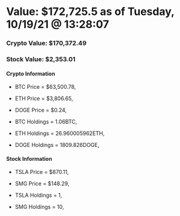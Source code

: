 # Value: $172,725.5 as of Tuesday, 10/19/21 @ 13:28:07 

### Crypto Value: $170,372.49

### Stock Value: $2,353.01

#### Crypto Information 
- BTC Price = $63,500.78,  
- ETH Price = $3,806.65,  
- DOGE Price = $0.24,  


- BTC Holdings = 1.06BTC,  
- ETH Holdings = 26.960005962ETH,  
- DOGE Holdings = 1809.826DOGE,  


#### Stock Information 
- TSLA Price = $870.11,  
- SMG Price = $148.29,  


- TSLA Holdings = 1,  
- SMG Holdings = 10,  



